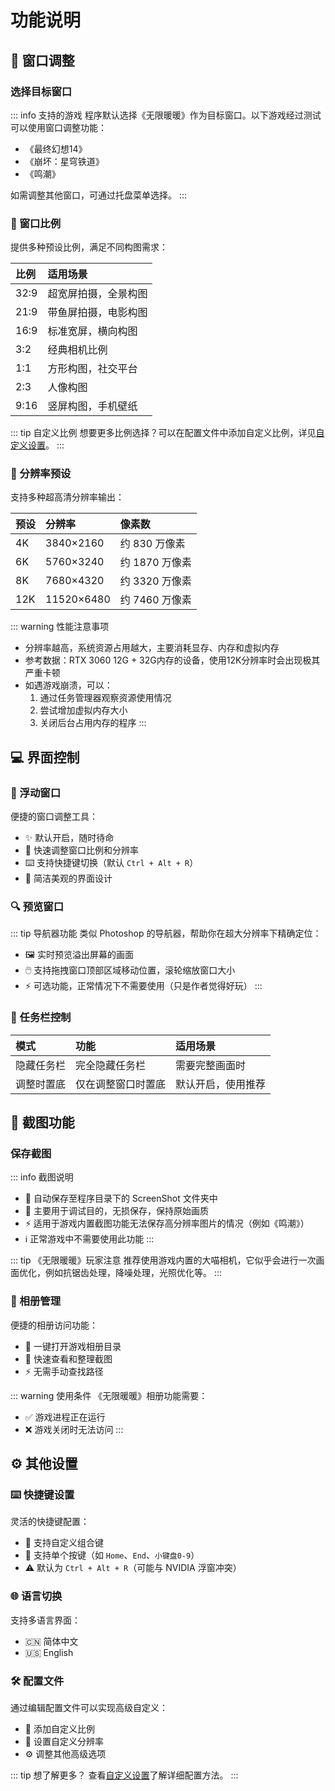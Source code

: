 # 功能说明

## 🎯 窗口调整

### 选择目标窗口

::: info 支持的游戏
程序默认选择《无限暖暖》作为目标窗口。以下游戏经过测试可以使用窗口调整功能：
- 《最终幻想14》
- 《崩坏：星穹铁道》
- 《鸣潮》

如需调整其他窗口，可通过托盘菜单选择。
:::

### 📐 窗口比例

提供多种预设比例，满足不同构图需求：

| 比例 | 适用场景 |
|:--|:--|
| 32:9 | 超宽屏拍摄，全景构图 |
| 21:9 | 带鱼屏拍摄，电影构图 |
| 16:9 | 标准宽屏，横向构图 |
| 3:2 | 经典相机比例 |
| 1:1 | 方形构图，社交平台 |
| 2:3 | 人像构图 |
| 9:16 | 竖屏构图，手机壁纸 |

::: tip 自定义比例
想要更多比例选择？可以在配置文件中添加自定义比例，详见[自定义设置](/zh/advanced/custom-settings)。
:::

### 📏 分辨率预设

支持多种超高清分辨率输出：

| 预设 | 分辨率 | 像素数 |
|:--|:--|:--|
| 4K | 3840×2160 | 约 830 万像素 |
| 6K | 5760×3240 | 约 1870 万像素 |
| 8K | 7680×4320 | 约 3320 万像素 |
| 12K | 11520×6480 | 约 7460 万像素 |

::: warning 性能注意事项
- 分辨率越高，系统资源占用越大，主要消耗显存、内存和虚拟内存
- 参考数据：RTX 3060 12G + 32G内存的设备，使用12K分辨率时会出现极其严重卡顿
- 如遇游戏崩溃，可以：
  1. 通过任务管理器观察资源使用情况
  2. 尝试增加虚拟内存大小
  3. 关闭后台占用内存的程序
:::

## 💻 界面控制

### 📱 浮动窗口

便捷的窗口调整工具：
- ✨ 默认开启，随时待命
- 🎯 快速调整窗口比例和分辨率
- ⌨️ 支持快捷键切换（默认 `Ctrl + Alt + R`）
- 🎨 简洁美观的界面设计

### 🔍 预览窗口

::: tip 导航器功能
类似 Photoshop 的导航器，帮助你在超大分辨率下精确定位：
- 🖼️ 实时预览溢出屏幕的画面
- 🖱️ 支持拖拽窗口顶部区域移动位置，滚轮缩放窗口大小
- ⚡ 可选功能，正常情况下不需要使用（只是作者觉得好玩）
:::

### 🔽 任务栏控制

| 模式 | 功能 | 适用场景 |
|:--|:--|:--|
| 隐藏任务栏 | 完全隐藏任务栏 | 需要完整画面时 |
| 调整时置底 | 仅在调整窗口时置底 | 默认开启，使用推荐 |

## 📸 截图功能

### 保存截图

::: info 截图说明
- 📁 自动保存至程序目录下的 ScreenShot 文件夹中
- 🎨 主要用于调试目的，无损保存，保持原始画质
- ⚡ 适用于游戏内置截图功能无法保存高分辨率图片的情况（例如《鸣潮》）
- ℹ️ 正常游戏中不需要使用此功能
:::

::: tip 《无限暖暖》玩家注意
推荐使用游戏内置的大喵相机，它似乎会进行一次画面优化，例如抗锯齿处理，降噪处理，光照优化等。
:::

### 📂 相册管理

便捷的相册访问功能：
- 🚀 一键打开游戏相册目录
- 📱 快速查看和整理截图
- ⚡ 无需手动查找路径

::: warning 使用条件
《无限暖暖》相册功能需要：
- ✅ 游戏进程正在运行
- ❌ 游戏关闭时无法访问
:::

## ⚙️ 其他设置

### ⌨️ 快捷键设置

灵活的快捷键配置：
- 🎯 支持自定义组合键
- 🔢 支持单个按键（如 `Home`、`End`、`小键盘0-9`）
- ⚠️ 默认为 `Ctrl + Alt + R`（可能与 NVIDIA 浮窗冲突）

### 🌐 语言切换

支持多语言界面：
- 🇨🇳 简体中文
- 🇺🇸 English

### 🛠️ 配置文件

通过编辑配置文件可以实现高级自定义：
- 📐 添加自定义比例
- 📏 设置自定义分辨率
- ⚙️ 调整其他高级选项

::: tip 想了解更多？
查看[自定义设置](/zh/advanced/custom-settings)了解详细配置方法。
::: 